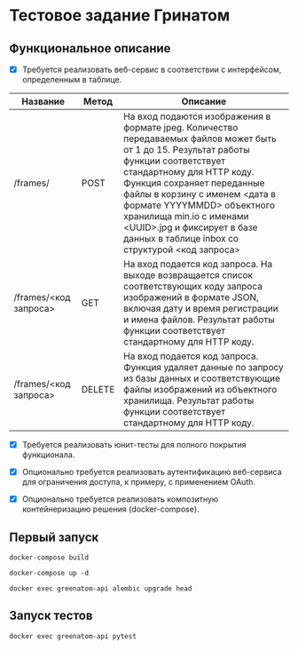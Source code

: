 # Тестовое задание Гринатом

## Функциональное описание
- [x] Требуется реализовать веб-сервис в соответствии с интерфейсом,
определенным в таблице.

|Название|Метод|Описание|
|--------|-----|--------|
|/frames/|POST |На вход подаются изображения в формате jpeg. Количество передаваемых файлов может быть от 1 до 15. Результат работы функции соответствует стандартному для HTTP коду. Функция сохраняет переданные файлы в корзину с именем &lt;дата в формате YYYYMMDD&gt; объектного хранилища min.io с именами &lt;UUID&gt;.jpg и фиксирует в базе данных в таблице inbox со структурой &lt;код запроса&gt; | &lt;имя сохраненного файла&gt; | &lt;дата / время регистрации&gt; Код запроса формируется автоматически. Метод возвращает перечень созданных элементов в формате JSON.
|/frames/&lt;код запроса&gt;|GET|На вход подается код запроса. На выходе возвращается список соответствующих коду запроса изображений в формате JSON, включая дату и время регистрации и имена файлов. Результат работы функции соответствует стандартному для HTTP коду.
|/frames/&lt;код запроса&gt;|DELETE|На вход подается код запроса. Функция удаляет данные по запросу из базы данных и соответствующие файлы изображений из объектного хранилища. Результат работы функции соответствует стандартному для HTTP коду.

- [x] Требуется реализовать юнит-тесты для полного покрытия функционала.

- [x] Опционально требуется реализовать аутентификацию веб-сервиса для ограничения доступа, к примеру, с применением OAuth.

- [x] Опционально требуется реализовать композитную контейнеризацию решения (docker-compose).

## Первый запуск

```shell
docker-compose build
```
```shell
docker-compose up -d
```
```shell
docker exec greenatom-api alembic upgrade head
```

## Запуск тестов
```shell
docker exec greenatom-api pytest
```